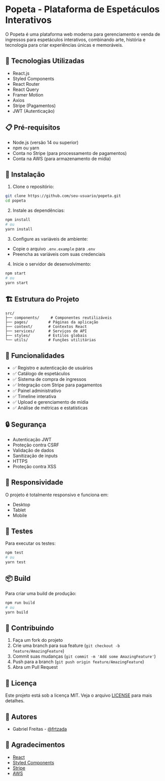 # Popeta - Plataforma de Espetáculos Interativos

O Popeta é uma plataforma web moderna para gerenciamento e venda de ingressos para espetáculos interativos, combinando arte, história e tecnologia para criar experiências únicas e memoráveis.

## 🚀 Tecnologias Utilizadas

- React.js
- Styled Components
- React Router
- React Query
- Framer Motion
- Axios
- Stripe (Pagamentos)
- JWT (Autenticação)

## 📋 Pré-requisitos

- Node.js (versão 14 ou superior)
- npm ou yarn
- Conta no Stripe (para processamento de pagamentos)
- Conta na AWS (para armazenamento de mídia)

## 🔧 Instalação

1. Clone o repositório:
```bash
git clone https://github.com/seu-usuario/popeta.git
cd popeta
```

2. Instale as dependências:
```bash
npm install
# ou
yarn install
```

3. Configure as variáveis de ambiente:
- Copie o arquivo `.env.example` para `.env`
- Preencha as variáveis com suas credenciais

4. Inicie o servidor de desenvolvimento:
```bash
npm start
# ou
yarn start
```

## 🏗️ Estrutura do Projeto

```
src/
├── components/     # Componentes reutilizáveis
├── pages/         # Páginas da aplicação
├── context/       # Contextos React
├── services/      # Serviços de API
├── styles/        # Estilos globais
└── utils/         # Funções utilitárias
```

## 🌟 Funcionalidades

- ✅ Registro e autenticação de usuários
- ✅ Catálogo de espetáculos
- ✅ Sistema de compra de ingressos
- ✅ Integração com Stripe para pagamentos
- ✅ Painel administrativo
- ✅ Timeline interativa
- ✅ Upload e gerenciamento de mídia
- ✅ Análise de métricas e estatísticas

## 🔒 Segurança

- Autenticação JWT
- Proteção contra CSRF
- Validação de dados
- Sanitização de inputs
- HTTPS
- Proteção contra XSS

## 📱 Responsividade

O projeto é totalmente responsivo e funciona em:
- Desktop
- Tablet
- Mobile

## 🧪 Testes

Para executar os testes:
```bash
npm test
# ou
yarn test
```

## 📦 Build

Para criar uma build de produção:
```bash
npm run build
# ou
yarn build
```

## 🤝 Contribuindo

1. Faça um fork do projeto
2. Crie uma branch para sua feature (`git checkout -b feature/AmazingFeature`)
3. Commit suas mudanças (`git commit -m 'Add some AmazingFeature'`)
4. Push para a branch (`git push origin feature/AmazingFeature`)
5. Abra um Pull Request

## 📄 Licença

Este projeto está sob a licença MIT. Veja o arquivo [LICENSE](LICENSE) para mais detalhes.

## 👥 Autores

- Gabriel Freitas - [@frtzada](https://github.com/frtzada)

## 🙏 Agradecimentos

- [React](https://reactjs.org/)
- [Styled Components](https://styled-components.com/)
- [Stripe](https://stripe.com/)
- [AWS](https://aws.amazon.com/) 
